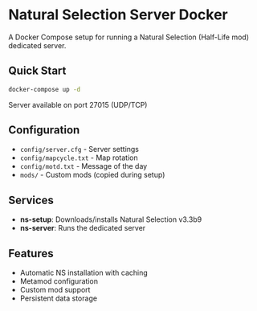 # Natural Selection Server Docker

A Docker Compose setup for running a Natural Selection (Half-Life mod) dedicated server.

## Quick Start

```bash
docker-compose up -d
```

Server available on port 27015 (UDP/TCP)

## Configuration

- `config/server.cfg` - Server settings
- `config/mapcycle.txt` - Map rotation
- `config/motd.txt` - Message of the day
- `mods/` - Custom mods (copied during setup)

## Services

- **ns-setup**: Downloads/installs Natural Selection v3.3b9
- **ns-server**: Runs the dedicated server

## Features

- Automatic NS installation with caching
- Metamod configuration
- Custom mod support
- Persistent data storage
